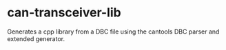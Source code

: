 # can-transceiver-lib
Generates a cpp library from a DBC file using the cantools DBC parser and extended generator.
